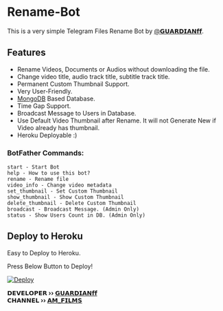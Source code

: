 # Rename-Bot
This is a very simple Telegram Files Rename Bot by [@𝗚𝗨𝗔𝗥𝗗𝗜𝗔𝗡𝗳𝗳](https://t.me/GUARDIANff).

## Features
- Rename Videos, Documents or Audios without downloading the file.
- Change video title, audio track title, subtitle track title.
- Permanent Custom Thumbnail Support.
- Very User-Friendly.
- [MongoDB](https://mongodb.com) Based Database.
- Time Gap Support.
- Broadcast Message to Users in Database.
- Use Default Video Thumbnail after Rename. It will not Generate New if Video already has thumbnail.
- Heroku Deployable :)

### BotFather Commands:
```
start - Start Bot
help - How to use this bot?
rename - Rename file
video_info - Change video metadata
set_thumbnail - Set Custom Thumbnail
show_thumbnail - Show Custom Thumbnail
delete_thumbnail - Delete Custom Thumbnail
broadcast - Broadcast Message. (Admin Only)
status - Show Users Count in DB. (Admin Only)
```

## Deploy to Heroku
Easy to Deploy to Heroku.


Press Below Button to Deploy!

[![Deploy](https://www.herokucdn.com/deploy/button.svg)](https://heroku.com/deploy?template=https://github.com/Guardianff/OP-Rename-Bot)


<b>𝗗𝗘𝗩𝗘𝗟𝗢𝗣𝗘𝗥 ›› [𝗚𝗨𝗔𝗥𝗗𝗜𝗔𝗡𝗳𝗳](https://telegram.dog/GUARDIANff) </b>                                                                                                                                                                                    
<b>𝗖𝗛𝗔𝗡𝗡𝗘𝗟 ›› [𝗔𝗠_𝗙𝗜𝗟𝗠𝗦](https://t.me/am_films)</b>
